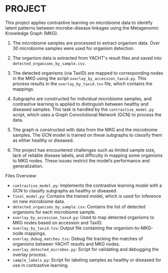 # PROJECT

This project applies contrastive learning on microbiome data to identify latent patterns between microbe-disease linkages using the Metagenomic Knowledge Graph (MKG).

1. The microbiome samples are processed to extract organism data. Over 30 microbiome samples were used for organism detection.
   
2. The organism data is extracted from YACHT's result files and saved into `detected_organisms_by_sample.csv`.

3. The detected organisms (via TaxID) are mapped to corresponding nodes in the MKG using the script `overlay_by_accession_taxid.py`. This process results in the `overlay_by_taxid.tsv` file, which contains the mappings.

4. Subgraphs are constructed for individual microbiome samples, and contrastive learning is applied to distinguish between healthy and diseased samples. This task is handled by the `contrastive_model.py` script, which uses a Graph Convolutional Network (GCN) to process the data.

5. The graph is constructed with data from the MKG and the microbiome samples. The GCN model is trained on these subgraphs to classify them as either healthy or diseased.

6. The project has encountered challenges such as limited sample size, lack of reliable disease labels, and difficulty in mapping some organisms to MKG nodes. These issues restrict the model’s performance and generalization.

Files Overview:
- `contrastive_model.py`: Implements the contrastive learning model with a GCN to classify subgraphs as healthy or diseased.
- `final_model.py`: Contains the trained model, which is used for inference on new microbiome data.
- `detected_organisms_by_sample.csv`: Contains the list of detected organisms for each microbiome sample.
- `overlay_by_accession_taxid.py`: Used to map detected organisms to MKG nodes based on accession and TaxID.
- `overlay_by_taxid.tsv`: Output file containing the organism-to-MKG-node mappings.
- `overlay_debug_matches.tsv`: Debug file tracking the matches of organisms between YACHT results and MKG nodes.
- `overlay_detected_microbes.py`: Script for validating and debugging the overlay process.
- `sample_labels.py`: Script for labeling samples as healthy or diseased for use in contrastive learning.
